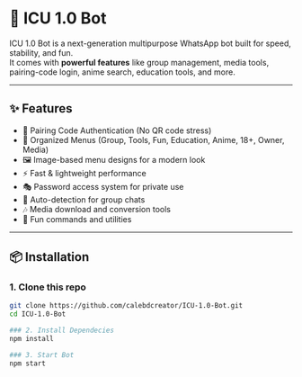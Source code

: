 # 🤖 ICU 1.0 Bot  

ICU 1.0 Bot is a next-generation multipurpose WhatsApp bot built for speed, stability, and fun.  
It comes with **powerful features** like group management, media tools, pairing-code login, anime search, education tools, and more.  

---

## ✨ Features
- 🔑 Pairing Code Authentication (No QR code stress)  
- 📂 Organized Menus (Group, Tools, Fun, Education, Anime, 18+, Owner, Media)  
- 🖼️ Image-based menu designs for a modern look  
- ⚡ Fast & lightweight performance  
- 🎭 Password access system for private use  
- 📢 Auto-detection for group chats  
- 🎶 Media download and conversion tools  
- 🧩 Fun commands and utilities  

---

## 📦 Installation
### 1. Clone this repo
```bash
git clone https://github.com/calebdcreator/ICU-1.0-Bot.git
cd ICU-1.0-Bot

### 2. Install Dependecies
npm install

### 3. Start Bot
npm start 
